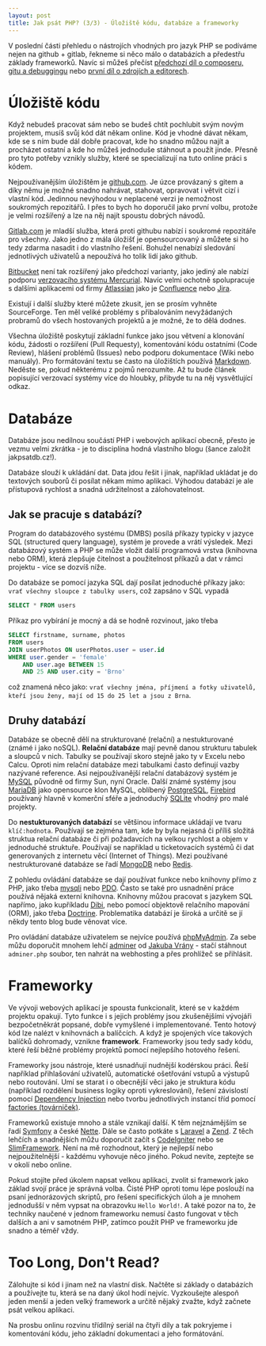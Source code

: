 ```yaml
---
layout: post
title: Jak psát PHP? (3/3) - Úložiště kódu, databáze a frameworky
---
```


V poslední části přehledu o nástrojích vhodných pro jazyk PHP se podíváme nejen na github + gitlab, řekneme si něco málo o databázích a předestřu základy frameworků. Navíc si můžeš přečíst [předchozí díl o composeru, gitu a debuggingu](http://jakpsatphp.cz/Jak-psat-php-Zavislosti+verzovaci-systemy+debugging/) nebo [první díl o zdrojích a editorech](http://jakpsatphp.cz/Jak-psat-php-Zdroje-znalosti+vyvojove-prostredi/). 

# Úložiště kódu
Když nebudeš pracovat sám nebo se budeš chtít pochlubit svým novým projektem, musíš svůj kód dát někam online. Kód je vhodné dávat někam, kde se s ním bude dál dobře pracovat, kde ho snadno můžou najít a procházet ostatní a kde ho můžeš jednoduše stáhnout a použít jinde. Přesně pro tyto potřeby vznikly služby, které se specializují na tuto online práci s kódem. 

Nejpoužívanějším úložištěm je [github.com](https://github.com). Je úzce provázaný s gitem a díky němu je možné snadno nahrávat, stahovat, opravovat i větvit cizí i vlastní kód. Jedinnou nevýhodou v neplacené verzi je nemožnost soukromých repozitářů. I přes to bych ho doporučil jako první volbu, protože je velmi rozšířený a lze na něj najít spoustu dobrých návodů. 

[Gitlab.com](https://about.gitlab.com/) je mladší služba, která proti githubu nabízí i soukromé repozitáře pro všechny. Jako jedno z mála úložišť je opensourcovaný a můžete si ho tedy zdarma nasadit i do vlastního řešení. Bohužel nenabízí sledování jednotlivých uživatelů a nepoužívá ho tolik lidí jako github. 

[Bitbucket](https://bitbucket.org/) není tak rozšířený jako předchozí varianty, jako jediný ale nabízí podporu [verzovacího systému Mercurial](https://www.mercurial-scm.org/). Navíc velmi ochotně spolupracuje s dalšími aplikacemi od firmy [Atlassian](https://www.atlassian.com/) jako je [Confluence](https://www.atlassian.com/software/confluence) nebo [Jira](https://www.atlassian.com/software/jira). 

Existují i další služby které můžete zkusit, jen se prosím vyhněte SourceForge. Ten měl veliké problémy s přibalováním nevyžádaných probramů do všech hostovaných projektů a je možné, že to dělá dodnes. 

Všechna úložiště poskytují základní funkce jako jsou větvení a klonování kódu, žádosti o rozšíření (Pull Requesty), komentování kódu ostatními (Code Review), hlášení problémů (Issues) nebo podporu dokumentace (Wiki nebo manuály). Pro formátování textu se často na úložištích používá [Markdown](https://cs.wikipedia.org/wiki/Markdown). Neděste se, pokud některému z pojmů nerozumíte. Až tu bude článek popisující verzovací systémy více do hloubky, přibyde tu na něj vysvětlující odkaz. 

# Databáze
Databáze jsou nedílnou součástí PHP i webových aplikací obecně, přesto je vezmu velmi zkrátka - je to disciplína hodná vlastního blogu (šance založit jakpsatdb.cz!). 

Databáze slouží k ukládání dat. Data jdou řešit i jinak, například ukládat je do textových souborů či posílat někam mimo aplikaci. Výhodou databází je ale přístupová rychlost a snadná udržitelnost a zálohovatelnost. 

## Jak se pracuje s databází? 
Program do databázového systému (DMBS) posílá příkazy typicky v jazyce SQL (structured query language), systém je provede a vrátí výsledek. Mezi databázový systém a PHP se může vložit další programová vrstva (knihovna nebo ORM), která zlepšuje čitelnost a použitelnost příkazů a dat v rámci projektu - více se dozvíš níže. 

Do databáze se pomocí jazyka SQL dají posílat jednoduché příkazy jako: `vrať všechny sloupce z tabulky users`, což zapsáno v SQL vypadá 

```sql
SELECT * FROM users
```

Příkaz pro vybírání je mocný a dá se hodně rozvinout, jako třeba 

```sql
SELECT firstname, surname, photos 
FROM users 
JOIN userPhotos ON userPhotos.user = user.id 
WHERE user.gender = 'female' 
	AND user.age BETWEEN 15 
	AND 25 AND user.city = 'Brno'
```

což znamená něco jako: `vrať všechny jména, příjmení a fotky uživatelů, kteří jsou ženy, mají od 15 do 25 let a jsou z Brna`. 

## Druhy databází
Databáze se obecně dělí na strukturované (relační) a nestukturované (známé i jako noSQL). **Relační databáze** mají pevně danou strukturu tabulek a sloupců v nich. Tabulky se používají skoro stejně jako ty v Excelu nebo Calcu. Oproti nim relační databáze mezi tabulkami často definují vazby nazývané reference. Asi nejpoužívanější relační databázový systém je [MySQL](https://www.mysql.com/) původně od firmy Sun, nyní Oracle. Další známé systémy jsou [MariaDB](https://mariadb.org/) jako opensource klon MySQL, oblíbený [PostgreSQL](https://www.postgresql.org/), [Firebird](http://www.firebirdsql.org/) používaný hlavně v komerční sféře a jednoduchý [SQLite](https://sqlite.org/) vhodný pro malé projekty. 

Do **nestukturovaných databází** se většinou informace ukládají ve tvaru `klíč:hodnota`. Používají se zejména tam, kde by byla nejasná či příliš složitá struktua relační databáze či při požadavcích na velkou rychlost a objem v jednoduché struktuře. Používají se například u ticketovacích systémů či dat generovaných z internetu věcí (Internet of Things). Mezi používané nestrukturované databáze se řadí [MongoDB](https://www.mongodb.com/) nebo [Redis](https://redis.io/). 

Z pohledu ovládání databáze se dají používat funkce nebo knihovny přímo z PHP, jako třeba [mysqli](https://secure.php.net/manual/en/book.mysqli.php) nebo [PDO](http://jecas.cz/pdo). Často se také pro usnadnění práce používá nějaká externí knihovna. Knihovny můžou pracovat s jazykem SQL napřímo, jako kupříkladu [Dibi](https://www.dibiphp.com/), nebo pomocí objektově relačního mapování (ORM), jako třeba [Doctrine](http://www.doctrine-project.org/). Problematika databází je široká a určitě se jí někdy tento blog bude věnovat více. 

Pro ovládání databáze uživatelem se nejvíce používá [phpMyAdmin](https://www.phpmyadmin.net/). Za sebe můžu doporučit mnohem lehčí [adminer](https://www.adminer.org/cs/) od [Jakuba Vrány](https://www.vrana.cz/) - stačí stáhnout `adminer.php` soubor, ten nahrát na webhosting a přes prohlížeč se přihlásit. 

# Frameworky
Ve vývoji webových aplikací je spousta funkcionalit, které se v každém projektu opakují. Tyto funkce i s jejich problémy jsou zkušenějšími vývojáři bezpočetněkrát popsané, dobře vymyšlené i implementované. Tento hotový kód lze nalézt v knihovnách a balíčcích. A když je spojených více takových balíčků dohromady, vznikne **framework**. Frameworky jsou tedy sady kódu, které řeší běžné problémy projektů pomocí nejlepšího hotového řešení. 

Frameworky jsou nástroje, které usnadňují nudnější kodérskou práci. Řeší například přihlašování uživatelů, automatické ošetřování vstupů a výstupů nebo routování. Umí se starat i o obecnější věci jako je struktura kódu (například rozdělení business logiky oproti vykreslování), řešení závislostí pomocí [Dependency Injection](https://cs.wikipedia.org/wiki/Vkl%C3%A1d%C3%A1n%C3%AD_z%C3%A1vislost%C3%AD) nebo tvorbu jednotlivých instancí tříd pomocí [factories (továrniček)](http://coderoncode.com/design-patterns/programming/php/coding/development/2014/01/19/design-patterns-php-factories.html). 

Frameworků existuje mnoho a stále vznikají další. K těm nejznámějším se řadí [Symfony](https://symfony.com/) a české [Nette](https://nette.org/). Dále se často potkáte s [Laravel](https://laravel.com/) a [Zend](https://framework.zend.com/). Z těch lehčích a snadnějších můžu doporučit začít s [CodeIgniter](https://www.codeigniter.com/) nebo se [SlimFramework](https://www.slimframework.com/). Není na mě rozhodnout, který je nejlepší nebo nejpoužitelnější - každému vyhovuje něco jiného. Pokud nevíte, zeptejte se v okolí nebo online. 

Pokud stojíte před úkolem napsat velkou aplikaci, zvolit si framework jako základ svojí práce je správná volba. Čisté PHP oproti tomu lépe poslouží na psaní jednorázových skriptů, pro řešení specifických úloh a je mnohem jednodušší v něm vypsat na obrazovku `Hello World!`. A také pozor na to, že techniky naučené v jednom frameworku nemusí často fungovat v těch dalších a ani v samotném PHP, zatímco použít PHP ve frameworku jde snadno a téměř vždy. 

# Too Long, Don't Read?
Zálohujte si kód i jinam než na vlastní disk. Načtěte si základy o databázích a používejte tu, která se na daný úkol hodí nejvíc. Vyzkoušejte alespoň jeden menší a jeden velký framework a určitě nějaký zvažte, když začnete psát velkou aplikaci. 

Na prosbu onlinu rozvinu třídílný seriál na čtyři díly a tak pokryjeme i komentování kódu, jeho základní dokumentaci a jeho formátování. 
